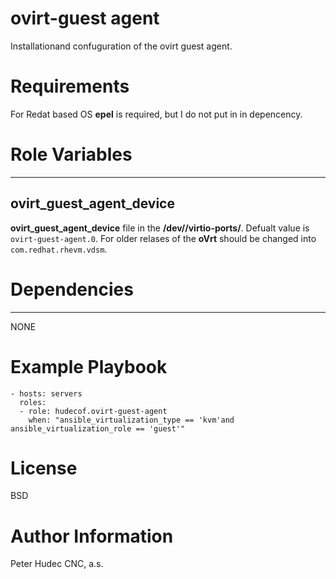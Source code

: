 # ovirt-guest agent


Installationand confuguration of the ovirt guest agent.

# Requirements

For Redat based OS **epel** is required, but I do not put in in depencency.

# Role Variables
--------------

## ovirt_guest_agent_device

**ovirt_guest_agent_device** file in the **/dev//virtio-ports/**. Defualt value is `ovirt-guest-agent.0`.
For older relases of the **oVrt** should be changed into `com.redhat.rhevm.vdsm`.


# Dependencies
------------

NONE

# Example Playbook


    - hosts: servers
      roles:
      - role: hudecof.ovirt-guest-agent
        when: "ansible_virtualization_type == 'kvm'and ansible_virtualization_role == 'guest'"

# License

BSD

# Author Information

Peter Hudec
CNC, a.s.